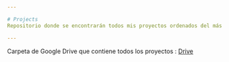 ```yaml
---

# Projects
Repositorio donde se encontrarán todos mis proyectos ordenados del más antiguo al más reciente

---
```


Carpeta de Google Drive que contiene todos los proyectos : 
[Drive](https://drive.google.com/drive/folders/10EHEGYGbsAWsy4hO8BNU5Xt_E5VfG9j1?usp=drive_link)
